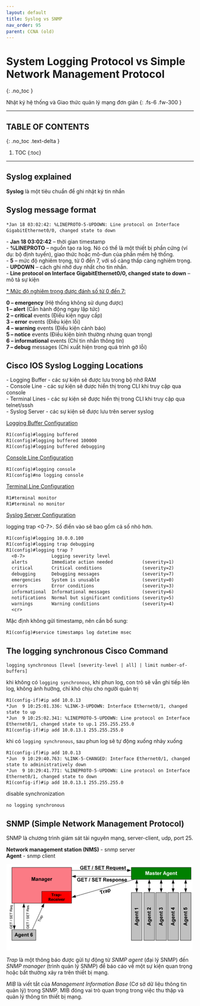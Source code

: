 ```yaml
---
layout: default
title: Syslog vs SNMP
nav_order: 95
parent: CCNA (old)
---
```


# System Logging Protocol vs Simple Network Management Protocol
{: .no_toc }

Nhật ký hệ thống và Giao thức quản lý mạng đơn giản
{: .fs-6 .fw-300 }

---

## TABLE OF CONTENTS
{: .no_toc .text-delta }

1. TOC
{:toc}

---

## Syslog explained

**Syslog** là một tiêu chuẩn để ghi nhật ký tin nhắn

## Syslog message format

```
*Jan 18 03:02:42: %LINEPROTO-5-UPDOWN: Line protocol on Interface GigabitEthernet0/0, changed state to down
```

\- **Jan 18 03:02:42** – thời gian timestamp <br>
\- **%LINEPROTO** – nguồn tạo ra log. Nó có thể là một thiết bị phần cứng (ví dụ: bộ định tuyến), giao thức hoặc mô-đun của phần mềm hệ thống. <br>
\- **5** – mức độ nghiêm trọng, từ 0 đến 7, với số càng thấp càng nghiêm trọng. <br>
\- **UPDOWN** – cách ghi nhớ duy nhất cho tin nhắn. <br>
\- **Line protocol on Interface GigabitEthernet0/0, changed state to down** – mô tả sự kiện <br>

<u>* Mức độ nghiêm trọng được đánh số từ 0 đến 7:</u>

**0 – emergency** (Hệ thống không sử dụng được) <br>
**1 – alert** (Cần hành động ngay lập tức) <br>
**2 – critical** events (Điều kiện nguy cấp) <br>
**3 – error** events (Điều kiện lỗi) <br>
**4 – warning** events (Điều kiện cảnh báo) <br>
**5 – notice** events (Điều kiện bình thường nhưng quan trọng) <br>
**6 – informational** events (Chỉ tin nhắn thông tin) <br>
**7 – debug** messages (Chỉ xuất hiện trong quá trình gỡ lỗi) <br>

## Cisco IOS Syslog Logging Locations

\- Logging Buffer - các sự kiện sẽ được lưu trong bộ nhớ RAM <br>
\- Console Line - các sự kiện sẽ được hiển thị trong CLI khi truy cập qua console <br>
\- Terminal Lines - các sự kiện sẽ được hiển thị trong CLI khi truy cập qua telnet/sssh <br>
\- Syslog Server - các sự kiện sẽ được lưu trên server syslog <br>

<u>Logging Buffer Configuration</u>

```
R1(config)#logging buffered
R1(config)#logging buffered 100000
R1(config)#logging buffered debugging
```

<u>Console Line Configuration</u>

```
R1(config)#logging console
R1(config)#no logging console
```

<u>Terminal Line Configuration</u>

```
R1#terminal monitor
R1#terminal no monitor
```

<u>Syslog Server Configuration</u>

logging trap <0-7>. Số điền vào sẽ bao gồm cả số nhỏ hơn.

```
R1(config)#logging 10.0.0.100
R1(config)#logging trap debugging
R1(config)#logging trap ?
  <0-7>          Logging severity level
  alerts         Immediate action needed           (severity=1)
  critical       Critical conditions               (severity=2)
  debugging      Debugging messages                (severity=7)
  emergencies    System is unusable                (severity=0)
  errors         Error conditions                  (severity=3)
  informational  Informational messages            (severity=6)
  notifications  Normal but significant conditions (severity=5)
  warnings       Warning conditions                (severity=4)
  <cr>
```

Mặc định không gửi timestamp, nên cần bổ sung:

```
R1(config)#service timestamps log datetime msec
```

## The logging synchronous Cisco Command

```
logging synchronous [level [severity-level | all] | limit number-of-buffers]
```

khi không có `logging synchronous`, khi phun log, con trỏ sẽ vẫn ghi tiếp lên log, không ảnh hưởng, chỉ khó chịu cho người quản trị 
```
R1(config-if)#ip add 10.0.13
*Jun  9 10:25:01.336: %LINK-3-UPDOWN: Interface Ethernet0/1, changed state to up
*Jun  9 10:25:02.341: %LINEPROTO-5-UPDOWN: Line protocol on Interface Ethernet0/1, changed state to up.1 255.255.255.0
R1(config-if)#ip add 10.0.13.1 255.255.255.0
```

khi có `logging synchronous`, sau phun log sẽ tự động xuống nhảy xuống 

```
R1(config-if)#ip add 10.0.13
*Jun  9 10:29:40.763: %LINK-5-CHANGED: Interface Ethernet0/1, changed state to administratively down
*Jun  9 10:29:41.771: %LINEPROTO-5-UPDOWN: Line protocol on Interface Ethernet0/1, changed state to down
R1(config-if)#ip add 10.0.13.1 255.255.255.0
```

disable synchronization

```
no logging synchronous
```

## SNMP (Simple Network Management Protocol)

SNMP là chương trình giám sát tài nguyên mạng, server-client, udp, port 25.

**Network management station (NMS)** - snmp server <br>
**Agent** - snmp client <br>

<img src="/docs/CCNA (old)/img/SNMP_communication_principles_diagram.png" width="500" height="231" />

*Trap* là một thông báo được gửi tự động từ *SNMP agent* (đại lý SNMP) đến *SNMP manager* (trình quản lý SNMP) để báo cáo về một sự kiện quan trọng hoặc bất thường xảy ra trên thiết bị mạng.

*MIB* là viết tắt của *Management Information Base* (Cơ sở dữ liệu thông tin quản lý) trong SNMP. MIB đóng vai trò quan trọng trong việc thu thập và quản lý thông tin thiết bị mạng.

